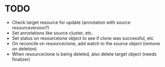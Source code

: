 
# TODO

* Check target resource for update (annotation with source resourceversion?)
* Set annotations like source cluster, etc.
* Set status on resourcelone object to see if clone was successful, etc
* On reconcile on resourceclone, add watch to the source object (remove on deletion)
* When resourceclone is being deleted, also delete target object (needs finalizer)
